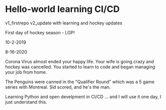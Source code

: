 # Hello-world learning CI/CD
v1_firstrepo
v2_update with learning and hockey updates

First day of hockey season - LGP!

10-2-2019

8-16-2020

Corona Virus almost ended your happy life. Your wife is going crazy and hockey was cancelled.
You started to learn to code and began managing your job from home.

The Penguins were canned in the "Qualifier Round" which was a 5 game series with Montreal. Sid scored, and he's the man.

Learning Python and open develpment in CI/CD ... and I will use it one day, I just understand this.

